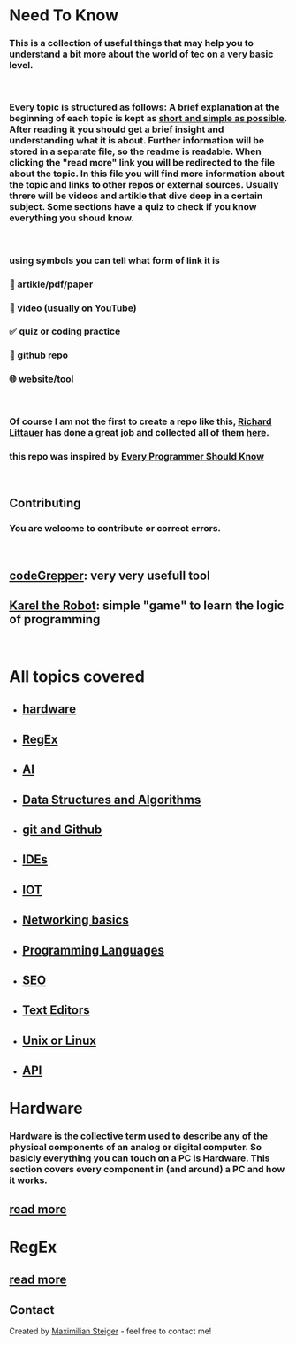 # Need To Know

### This is a collection of useful things that may help you to understand a bit more about the world of tec on a very basic level.

<br>

### Every topic is structured as follows: A brief explanation at the beginning of each topic is kept as [short and simple as possible](https://en.wikipedia.org/wiki/KISS_principle). After reading it you should get a brief insight and understanding what it is about. Further information will be stored in a separate file, so the readme is readable. When clicking the "read more" link you will be redirected to the file about the topic. In this file you will find more information about the topic and links to other repos or external sources. Usually threre will be videos and artikle that dive deep in a certain subject. Some sections have a quiz to check if you know everything you shoud know.  

<br>

### using symbols you can tell what form of link it is
### 📄 artikle/pdf/paper
### 🎥 video (usually on YouTube)
### ✅ quiz or coding practice
### 👾 github repo
### 🌐 website/tool


<br>

### Of course I am not the first to create a repo like this, [Richard Littauer](https://github.com/RichardLitt) has done a great job and collected all of them [here](https://github.com/RichardLitt/meta-knowledge).
### this repo was inspired by [Every Programmer Should Know](https://github.com/mtdvio/every-programmer-should-know)


<br>

## Contributing 
### You are welcome to contribute or correct errors. 


<br>

## [codeGrepper](https://www.codegrepper.com/): very very usefull tool
## [Karel the Robot](https://github.com/fredoverflow/karel): simple "game" to learn the logic of programming


<br>




# All topics covered

- ## [hardware](#Hardware)
- ## [RegEx](#RegEx)
- ## [AI](#AI)
- ## [Data Structures and Algorithms](#Data-Structures-and-Algorithms)
- ## [git and Github](#git-and-Github)
- ## [IDEs](#IDEs)
- ## [IOT](#IOT)
- ## [Networking basics](#Networking-Basics)
- ## [Programming Languages](#Programming-Languages)
- ## [SEO](#SEO)
- ## [Text Editors](#Text-Editors)
- ## [Unix or Linux](Unix-Or-Linux)
- ## [API](#api)




# Hardware

### Hardware is the collective term used to describe any of the physical components of an analog or digital computer. So basicly everything you can touch on a PC is Hardware. This section covers every component in (and around) a PC and how it works. 

## [read more](hardware/hardware.md)




# RegEx

## [read more](Regex/regex.md)


## Contact
Created by [Maximilian Steiger](https://github.com/maximiliansteiger) - feel free to contact me!

